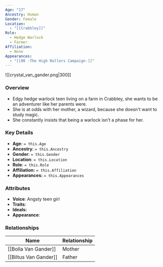 ```yaml
---
Age: "17"
Ancestry: Human
Gender: Female
Location:
  - "[[Crabbley]]"
Role:
  - Hedge Warlock
  - Farmer
Affiliation:
  - None
Appearances:
  - "[[00 -The High Rollers Campaign-]]"
---
```


![[crystal_van_gander.png|300]]

### Overview
- Edgy hedge warlock teen living on a farm in Crabbley, she wants to be an adventurer like her parents were.
- She is at odds with her mother, a wizard, because she doesn't want to study magic. 
- She constantly insists that being a warlock isn't a phase for her.

### Key Details
- **Age**: `= this.Age`
- **Ancestry**: `= this.Ancestry`
- **Gender**: `= this.Gender`
- **Location**: `= this.Location`
- **Role**: `= this.Role`
- **Affiliation:** `= this.Affiliation`
- **Appearances:** `= this.Appearances`

### Attributes
- **Voice**: Angsty teen girl
- **Traits**: 
- **Ideals:** 
- **Appearance**:

### Relationships

| Name                  | Relationship |
| --------------------- | ------------ |
| [[Bolla Van Gander]]  | Mother       |
| [[Biltus Van Gander]] | Father       |
